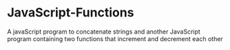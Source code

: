 # JavaScript-Functions
A javaScript program  to concatenate  strings and another JavaScript program containing two functions that increment and decrement each other

